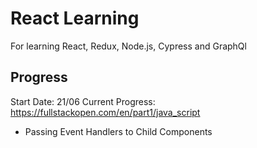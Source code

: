 # React Learning

For learning React, Redux, Node.js, Cypress and GraphQl

## Progress 

Start Date: 21/06
Current Progress: https://fullstackopen.com/en/part1/java_script

- Passing Event Handlers to Child Components